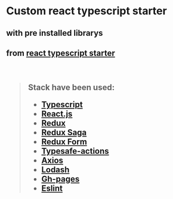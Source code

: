 <h1>Custom react typescript starter</h1>
<h2> with pre installed librarys <h2>
  
  <p>from <a href="https://create-react-app.dev/docs/adding-typescript/">react typescript starter</a></p>
<br/>

> Stack have been used:
>
> * [Typescript](https://www.typescriptlang.org/)
> * [React.js](https://reactjs.org/)
> * [Redux](https://redux.js.org/)
> * [Redux Saga](https://redux-saga.js.org/)
> * [Redux Form](https://redux-form.com/8.3.0/)
> * [Typesafe-actions](https://github.com/piotrwitek/typesafe-actions)
> * [Axios](https://github.com/axios/axios)
> * [Lodash](https://lodash.com/)
> * [Gh-pages](https://github.com/gitname/react-gh-pages)
> * [Eslint](https://eslint.org/)
